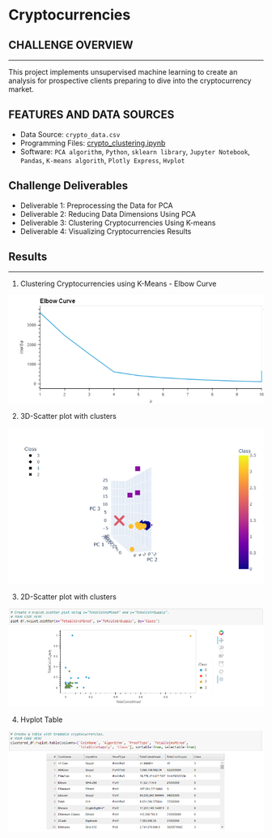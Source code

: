 # Cryptocurrencies

## CHALLENGE OVERVIEW
---
This project implements unsupervised machine learning to create an analysis for prospective clients preparing to dive into the cryptocurrency market.

## FEATURES AND DATA SOURCES
- Data Source: `crypto_data.csv`
- Programming Files: [crypto_clustering.ipynb](https://github.com/Bruno-OGSilva/Cryptocurrencies/blob/97b00c3621d595ca0f81e6d9879f4dbd54f54918/crypto_clustering.ipynb)
-  Software: `PCA algorithm`, `Python`, `sklearn library`, `Jupyter Notebook`, `Pandas`, `K-means algorith`, `Plotly Express`, `Hvplot`

## Challenge Deliverables
- Deliverable 1: Preprocessing the Data for PCA
- Deliverable 2: Reducing Data Dimensions Using PCA
- Deliverable 3: Clustering Cryptocurrencies Using K-means
- Deliverable 4: Visualizing Cryptocurrencies Results


## Results
---

1. Clustering Cryptocurrencies using K-Means - Elbow Curve

![](https://github.com/Bruno-OGSilva/Cryptocurrencies/blob/97b00c3621d595ca0f81e6d9879f4dbd54f54918/Assets/Elbow%20Curve.png)

2. 3D-Scatter plot with clusters

![](https://github.com/Bruno-OGSilva/Cryptocurrencies/blob/97b00c3621d595ca0f81e6d9879f4dbd54f54918/Assets/3D%20Scatter%20Plot.png)

3. 2D-Scatter plot with clusters

![](https://github.com/Bruno-OGSilva/Cryptocurrencies/blob/97b00c3621d595ca0f81e6d9879f4dbd54f54918/Assets/2D%20Scatter%20Plot.png)

4. Hvplot Table

![](https://github.com/Bruno-OGSilva/Cryptocurrencies/blob/97b00c3621d595ca0f81e6d9879f4dbd54f54918/Assets/Hvplot%20Table.png)
